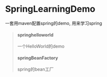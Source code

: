 # SpringLearningDemo
一套用maven配置spring的demo, 用来学习spring

> #### springhelloworld
> 一个HelloWorld的demo
>
> #### springBeanFactory
> spring的bean工厂